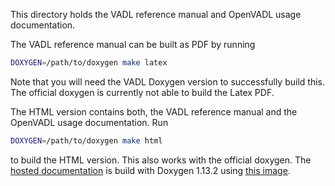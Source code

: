 This directory holds the VADL reference manual and OpenVADL usage documentation.

The VADL reference manual can be built as PDF by running

```bash
DOXYGEN=/path/to/doxygen make latex
```

Note that you will need the VADL Doxygen version to successfully build this.
The official doxygen is currently not able to build the Latex PDF.

The HTML version contains both, the VADL reference manual and the OpenVADL usage documentation.
Run

```bash
DOXYGEN=/path/to/doxygen make html
```

to build the HTML version. This also works with the official doxygen.
The [hosted documentation](https://openvadl.github.io/open-vadl/) is build with Doxygen 1.13.2
using [this image](https://github.com/orgs/OpenVADL/packages/container/package/doxygen).